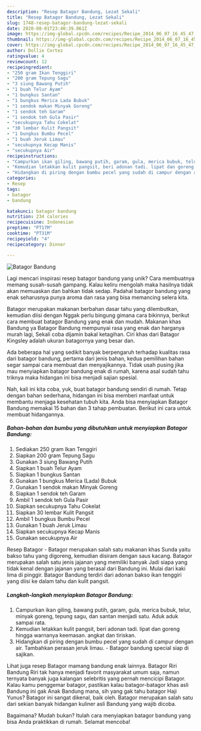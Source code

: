 ```yaml
---
description: "Resep Batagor Bandung, Lezat Sekali"
title: "Resep Batagor Bandung, Lezat Sekali"
slug: 1748-resep-batagor-bandung-lezat-sekali
date: 2020-08-01T23:40:39.061Z
image: https://img-global.cpcdn.com/recipes/Recipe_2014_06_07_16_45_47_280_2543ff_original_20140216_130906/751x532cq70/batagor-bandung-foto-resep-utama.jpg
thumbnail: https://img-global.cpcdn.com/recipes/Recipe_2014_06_07_16_45_47_280_2543ff_original_20140216_130906/751x532cq70/batagor-bandung-foto-resep-utama.jpg
cover: https://img-global.cpcdn.com/recipes/Recipe_2014_06_07_16_45_47_280_2543ff_original_20140216_130906/751x532cq70/batagor-bandung-foto-resep-utama.jpg
author: Dollie Cortez
ratingvalue: 4
reviewcount: 12
recipeingredient:
- "250 gram Ikan Tenggiri"
- "200 gram Tepung Sagu"
- "3 siung Bawang Putih"
- "1 buah Telur Ayam"
- "1 bungkus Santan"
- "1 bungkus Merica Lada Bubuk"
- "1 sendok makan Minyak Goreng"
- "1 sendok teh Garam"
- "1 sendok teh Gula Pasir"
- "secukupnya Tahu Cokelat"
- "30 lembar Kulit Pangsit"
- "1 bungkus Bumbu Pecel"
- "1 buah Jeruk Limau"
- "secukupnya Kecap Manis"
- "secukupnya Air"
recipeinstructions:
- "Campurkan ikan giling, bawang putih, garam, gula, merica bubuk, telur, minyak goreng, tepung sagu, dan santan menjadi satu. Aduk aduk sampai rata."
- "Kemudian letakkan kulit pangsit, beri adonan tadi. lipat dan goreng hingga warnanya keemasan. angkat dan tiriskan."
- "Hidangkan di piring dengan bumbu pecel yang sudah di campur dengan air. Tambahkan perasan jeruk limau. Batagor bandung special siap di sajikan."
categories:
- Resep
tags:
- batagor
- bandung

katakunci: batagor bandung 
nutrition: 234 calories
recipecuisine: Indonesian
preptime: "PT17M"
cooktime: "PT31M"
recipeyield: "4"
recipecategory: Dinner

---
```



![Batagor Bandung](https://img-global.cpcdn.com/recipes/Recipe_2014_06_07_16_45_47_280_2543ff_original_20140216_130906/751x532cq70/batagor-bandung-foto-resep-utama.jpg)

Lagi mencari inspirasi resep batagor bandung yang unik? Cara membuatnya memang susah-susah gampang. Kalau keliru mengolah maka hasilnya tidak akan memuaskan dan bahkan tidak sedap. Padahal batagor bandung yang enak seharusnya punya aroma dan rasa yang bisa memancing selera kita.

Batagor merupakan makanan berbahan dasar tahu yang dilembutkan, kemudian diisi dengan Nggak perlu bingung gimana cara bikinnya, berikut cara membuat batagor Bandung yang enak dan mudah. Makanan khas Bandung ya Batagor Bandung mempunyai rasa yang enak dan harganya murah lagi, Sekali coba dijamin bakal ketagihan. Ciri khas dari Batagor Kingsley adalah ukuran batagornya yang besar dan.

Ada beberapa hal yang sedikit banyak berpengaruh terhadap kualitas rasa dari batagor bandung, pertama dari jenis bahan, kedua pemilihan bahan segar sampai cara membuat dan menyajikannya. Tidak usah pusing jika mau menyiapkan batagor bandung enak di rumah, karena asal sudah tahu triknya maka hidangan ini bisa menjadi sajian spesial.


Nah, kali ini kita coba, yuk, buat batagor bandung sendiri di rumah. Tetap dengan bahan sederhana, hidangan ini bisa memberi manfaat untuk membantu menjaga kesehatan tubuh kita. Anda bisa menyiapkan Batagor Bandung memakai 15 bahan dan 3 tahap pembuatan. Berikut ini cara untuk membuat hidangannya.

<!--inarticleads1-->

##### Bahan-bahan dan bumbu yang dibutuhkan untuk menyiapkan Batagor Bandung:

1. Sediakan 250 gram Ikan Tenggiri
1. Siapkan 200 gram Tepung Sagu
1. Gunakan 3 siung Bawang Putih
1. Siapkan 1 buah Telur Ayam
1. Siapkan 1 bungkus Santan
1. Gunakan 1 bungkus Merica (Lada) Bubuk
1. Gunakan 1 sendok makan Minyak Goreng
1. Siapkan 1 sendok teh Garam
1. Ambil 1 sendok teh Gula Pasir
1. Siapkan secukupnya Tahu Cokelat
1. Siapkan 30 lembar Kulit Pangsit
1. Ambil 1 bungkus Bumbu Pecel
1. Gunakan 1 buah Jeruk Limau
1. Siapkan secukupnya Kecap Manis
1. Gunakan secukupnya Air


Resep Batagor - Batagor merupakan salah satu makanan khas Sunda yaitu bakso tahu yang digoreng, kemudian disiram dengan saus kacang. Batagor merupakan salah satu jenis jajanan yang memiliki banyak Jadi siapa yang tidak kenal dengan jajanan yang berasal dari Bandung ini. Mulai dari kaki lima di pinggir. Batagor Bandung terdiri dari adonan bakso ikan tenggiri yang diisi ke dalam tahu dan kulit pangsit. 

<!--inarticleads2-->

##### Langkah-langkah menyiapkan Batagor Bandung:

1. Campurkan ikan giling, bawang putih, garam, gula, merica bubuk, telur, minyak goreng, tepung sagu, dan santan menjadi satu. Aduk aduk sampai rata.
1. Kemudian letakkan kulit pangsit, beri adonan tadi. lipat dan goreng hingga warnanya keemasan. angkat dan tiriskan.
1. Hidangkan di piring dengan bumbu pecel yang sudah di campur dengan air. Tambahkan perasan jeruk limau. - Batagor bandung special siap di sajikan.


Lihat juga resep Batagor mamang bandung enak lainnya. Batagor Riri Bandung Riri tak hanya menjadi favorit masyarakat umum saja, namun ternyata banyak juga kalangan selebritis yang pernah mencicipi Batagor. Kalau kamu penggemar batagor, pastikan kalau batagor-batagor khas asli Bandung ini gak Anak Bandung mana, sih yang gak tahu batagor Haji Yunus? Batagor ini sangat dikenal, baik oleh. Batagor merupakan salah satu dari sekian banyak hidangan kuliner asli Bandung yang wajib dicoba. 

Bagaimana? Mudah bukan? Itulah cara menyiapkan batagor bandung yang bisa Anda praktikkan di rumah. Selamat mencoba!
